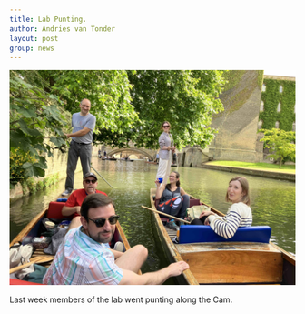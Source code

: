 ```yaml
---
title: Lab Punting.
author: Andries van Tonder
layout: post
group: news
---
```


<img src="/static/img/news/punting.jpg" alt="Punting" class="img-fluid">

Last week members of the lab went punting along the Cam.